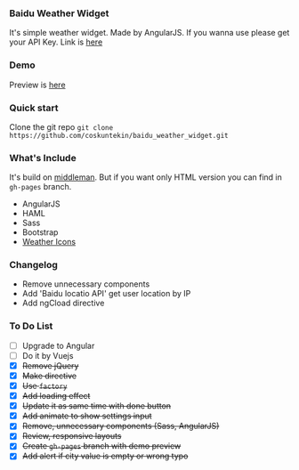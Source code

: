 ### Baidu Weather Widget
It's simple weather widget. Made by AngularJS. If you wanna use please get your API Key. Link is [here](http://lbsyun.baidu.com/apiconsole/key)

### Demo
Preview is [here](http://coskuntekin.github.io/baidu_weather_widget/)

### Quick start
Clone the git repo `git clone https://github.com/coskuntekin/baidu_weather_widget.git`

### What's Include
It's build on [middleman](https://middlemanapp.com/). But if you want only HTML version you can find in `gh-pages` branch.

- AngularJS
- HAML
- Sass
- Bootstrap
- [Weather Icons](http://www.artill.de/weather-icon-font/)

### Changelog
* Remove unnecessary components
* Add 'Baidu locatio API' get user location by IP 
* Add ngCload directive

### To Do List
* [ ] Upgrade to Angular
* [ ] Do it by Vuejs
* [x] ~~Remove jQuery~~
* [x] ~~Make directive~~
* [x] ~~Use `factory`~~
* [x] ~~Add loading effect~~
* [x] ~~Update it as same time with done button~~
* [x] ~~Add animate to show settings input~~
* [x] ~~Remove, unnecessary components (Sass, AngularJS)~~
* [x] ~~Review, responsive layouts~~
* [x] ~~Create `gh-pages` branch with demo preview~~
* [x] ~~Add alert if city value is empty or wrong typo~~
